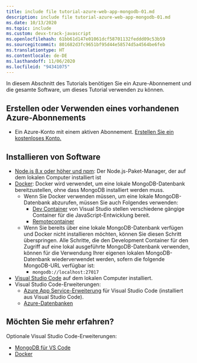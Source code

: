 ```yaml
---
title: include file tutorial-azure-web-app-mongodb-01.md
description: include file tutorial-azure-web-app-mongodb-01.md
ms.date: 10/13/2020
ms.topic: include
ms.custom: devx-track-javascript
ms.openlocfilehash: 61bb61d147e01061dcf58701132feddd09c53b59
ms.sourcegitcommit: 801682d3fc9651bf95d44e58574d5a4564be6feb
ms.translationtype: HT
ms.contentlocale: de-DE
ms.lasthandoff: 11/06/2020
ms.locfileid: "94341075"
---
```

In diesem Abschnitt des Tutorials benötigen Sie ein Azure-Abonnement und die gesamte Software, um dieses Tutorial verwenden zu können.

## <a name="create-or-use-existing-azure-subscription"></a>Erstellen oder Verwenden eines vorhandenen Azure-Abonnements 

* Ein Azure-Konto mit einem aktiven Abonnement. [Erstellen Sie ein kostenloses Konto.](https://azure.microsoft.com/free/?utm_source=campaign&utm_campaign=vscode-tutorial-appservice-extension&mktingSource=vscode-tutorial-appservice-extension)

## <a name="install-software"></a>Installieren von Software

- [Node.js 8.x oder höher und npm](https://nodejs.org/en/download): Der Node.js-Paket-Manager, der auf dem lokalen Computer installiert ist
- [Docker](https://docs.docker.com/get-docker/): Docker wird verwendet, um eine lokale MongoDB-Datenbank bereitzustellen, ohne dass MongoDB installiert werden muss. 
    - Wenn Sie Docker verwenden müssen, um eine lokale MongoDB-Datenbank abzurufen, müssen Sie auch Folgendes verwenden:
        -  [Dev Container](https://code.visualstudio.com/docs/remote/containers) von Visual Studio stellen verschiedene gängige Container für die JavaScript-Entwicklung bereit. 
        - [Remotecontainer](https://marketplace.visualstudio.com/items?itemName=ms-vscode-remote.remote-containers)
    - Wenn Sie bereits über eine lokale MongoDB-Datenbank verfügen und Docker nicht installieren möchten, können Sie diesen Schritt überspringen. Alle Schritte, die den Development Container für den Zugriff auf eine lokal ausgeführte MongoDB-Datenbank verwenden, können für die Verwendung Ihrer eigenen lokalen MongoDB-Datenbank wiederverwendet werden, sofern die folgende MongoDB-URL verfügbar ist: 
        - `mongodb://localhost:27017`
- [Visual Studio Code](https://code.visualstudio.com/) auf dem lokalen Computer installiert. 
- Visual Studio Code-Erweiterungen:
    - [Azure App Service-Erweiterung](https://marketplace.visualstudio.com/items?itemName=ms-azuretools.vscode-azureappservice) für Visual Studio Code (installiert aus Visual Studio Code).
    - [Azure-Datenbanken](https://marketplace.visualstudio.com/items?itemName=ms-azuretools.vscode-cosmosdb)

## <a name="want-to-know-more"></a>Möchten Sie mehr erfahren? 

Optionale Visual Studio Code-Erweiterungen:
* [MongoDB für VS Code](https://marketplace.visualstudio.com/items?itemName=mongodb.mongodb-vscode)
* [Docker](https://marketplace.visualstudio.com/items?itemName=ms-azuretools.vscode-docker)